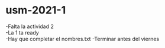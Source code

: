 # usm-2021-1

-Falta la actividad 2  
-La 1 ta ready  
-Hay que completar el nombres.txt 
-Terminar antes del viernes

